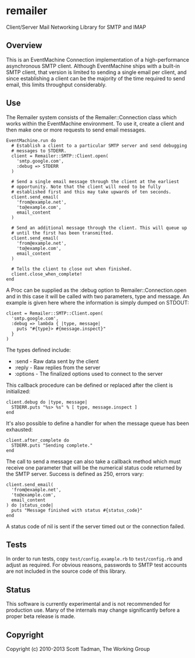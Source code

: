 # remailer

Client/Server Mail Networking Library for SMTP and IMAP

## Overview

This is an EventMachine Connection implementation of a high-performance
asynchronous SMTP client. Although EventMachine ships with a built-in SMTP
client, that version is limited to sending a single email per client,
and since establishing a client can be the majority of the time required
to send email, this limits throughput considerably.

## Use

The Remailer system consists of the Remailer::Connection class which works
within the EventMachine environment. To use it, create a client and then
make one or more requests to send email messages.

    EventMachine.run do
      # Establish a client to a particular SMTP server and send debugging
      # messages to STDERR.
      client = Remailer::SMTP::Client.open(
        'smtp.google.com',
        :debug => STDERR
      )
      
      # Send a single email message through the client at the earliest
      # opportunity. Note that the client will need to be fully
      # established first and this may take upwards of ten seconds.
      client.send_email(
        'from@example.net',
        'to@example.com',
        email_content
      )

      # Send an additional message through the client. This will queue up
      # until the first has been transmitted.
      client.send_email(
        'from@example.net',
        'to@example.com',
        email_content
      )
      
      # Tells the client to close out when finished.
      client.close_when_complete!
    end

A Proc can be supplied as the :debug option to Remailer::Connection.open and
in this case it will be called with two parameters, type and message. An
example is given here where the information is simply dumped on STDOUT:

    client = Remailer::SMTP::Client.open(
      'smtp.google.com',
      :debug => lambda { |type, message|
        puts "#{type}> #{message.inspect}"
      }
    )
    
The types defined include:

  * :send - Raw data sent by the client
  * :reply - Raw replies from the server
  * :options - The finalized options used to connect to the server

This callback procedure can be defined or replaced after the client is
initialized:

    client.debug do |type, message|
      STDERR.puts "%s> %s" % [ type, message.inspect ]
    end
    
It's also possible to define a handler for when the message queue has been
exhausted:

    client.after_complete do
      STDERR.puts "Sending complete."
    end

The call to send a message can also take a callback method which must receive
one parameter that will be the numerical status code returned by the SMTP
server. Success is defined as 250, errors vary:

    client.send_email(
      'from@example.net',
      'to@example.com',
      email_content
    ) do |status_code|
      puts "Message finished with status #{status_code}"
    end

A status code of nil is sent if the server timed out or the connection failed.

## Tests

In order to run tests, copy `test/config.example.rb` to `test/config.rb` and
adjust as required. For obvious reasons, passwords to SMTP test accounts are
not included in the source code of this library.

## Status

This software is currently experimental and is not recommended for production
use. Many of the internals may change significantly before a proper beta
release is made.

## Copyright

Copyright (c) 2010-2013 Scott Tadman, The Working Group

